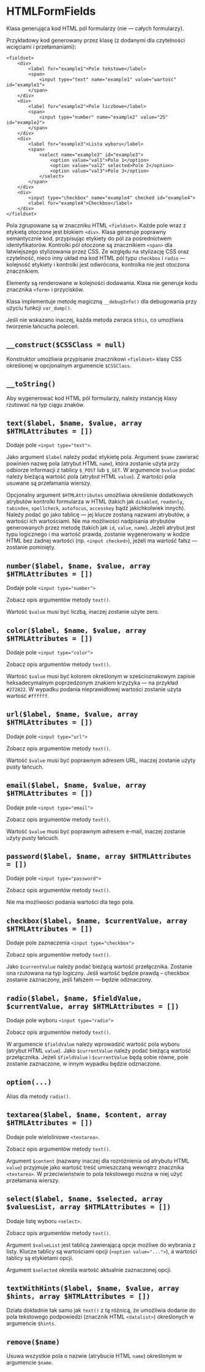 HTMLFormFields
===

Klasa generująca kod HTML pól formularzy (nie — całych formularzy).

Przykładowy kod generowany przez klasę (z dodanymi dla czytelności wcięciami i przełamaniami):

	<fieldset>
		<div>
			<label for="example1">Pole tekstowe</label>
			<span>
				<input type="text" name="example1" value="wartość" id="example1">
			</span>
		</div>
		<div>
			<label for="example2">Pole liczbowe</label>
			<span>
				<input type="number" name="example2" value="25" id="example2">
			</span>
		</div>
		<div>
			<label for="example3">Lista wyboru</label>
			<span>
				<select name="example3" id="example3">
					<option value="val1">Pole 1</option>
					<option value="val2" selected>Pole 2</option>
					<option value="val3">Pole 3</option>
				</select>
			</span>
		</div>
		<div>
			<input type="checkbox" name="example4" checked id="example4">
			<label for="example4">Checkbox</label>
		</div>
	</fieldset>

Pola zgrupowane są w znaczniku HTML `<fieldset>`. Każde pole wraz z etykietą otoczone jest blokiem `<div>`. Klasa generuje poprawny semantycznie kod, przypisując etykiety do pól za pośrednictwem identyfikatorów. Kontrolki pól otoczone są znacznikiem `<span>` dla łatwiejszego stylizowania przez CSS.
Ze względu na stylizację CSS oraz czytelność, nieco inny układ ma kod HTML pól typu `checkbox` i `radio` — kolejność etykiety i kontrolki jest odwrócona, kontrolka nie jest otoczona znacznikiem.

Elementy są renderowane w kolejności dodawania. Klasa nie generuje kodu znacznika `<form>` i przycisków.

Klasa implementuje metodę magiczną `__debugInfo()` dla debugowania przy użyciu funkcji `var_dump()`.

Jeśli nie wskazano inaczej, każda metoda zwraca `$this`, co umożliwia tworzenie łańcucha poleceń.

## `__construct($CSSClass = null)`

Konstruktor umożliwia przypisanie znacznikowi `<fieldset>` klasy CSS określonej w opcjonalnym argumencie `$CSSClass`.

## `__toString()`

Aby wygenerować kod HTML pól formularzy, należy instancję klasy rzutować na typ ciągu znaków.

## `text($label, $name, $value, array $HTMLAttributes = [])`

Dodaje pole `<input type="text">`.

Jako argument `$label` należy podać etykietę pola. Argument `$name` zawierać powinien nazwę pola (atrybut HTML `name`), która zostanie użyta przy odbiorze informacji z tablicy `$_POST` lub `$_GET`. W argumencie `$value` podać należy bieżącą wartość pola (atrybut HTML `value`). Z wartości pola usuwane są przełamania wierszy.

Opcjonalny argument `$HTMLAttributes` umożliwia określenie dodatkowych atrybutów kontrolki formularza w HTML (takich jak `disabled`, `readonly`, `tabindex`, `spellcheck`, `autofocus`, `accesskey` bądź jakichkolwiek innych). Należy podać go jako tablicę — jej klucze zostaną nazwami atrybutów, a wartości ich wartościami. Nie ma możliwości nadpisania atrybutów generowanych przez metodę (takich jak `id`, `value`, `name`).
Jeżeli atrybut jest typu logicznego i ma wartość prawda, zostanie wygenerowany w kodzie HTML bez żadnej wartości (np. `<input checked>`), jeżeli ma wartość fałsz — zostanie pominięty.

## `number($label, $name, $value, array $HTMLAttributes = [])`

Dodaje pole `<input type="number">`

Zobacz opis argumentów metody `text()`.

Wartość `$value` musi być liczbą, inaczej zostanie użyte zero.

## `color($label, $name, $value, array $HTMLAttributes = [])`

Dodaje pole `<input type="color">`

Zobacz opis argumentów metody `text()`.

Wartość `$value` musi być kolorem określonym w sześcioznakowym zapisie heksadecymalnym poprzedzonym znakiem krzyżyka — na przykład `#272822`. W wypadku podania nieprawidłowej wartości zostanie użyta wartość `#ffffff`.

## `url($label, $name, $value, array $HTMLAttributes = [])`

Dodaje pole `<input type="url">`

Zobacz opis argumentów metody `text()`.

Wartość `$value` musi być poprawnym adresem URL, inaczej zostanie użyty pusty łańcuch.

## `email($label, $name, $value, array $HTMLAttributes = [])`

Dodaje pole `<input type="email">`

Zobacz opis argumentów metody `text()`.

Wartość `$value` musi być poprawnym adresem e-mail, inaczej zostanie użyty pusty łańcuch.

## `password($label, $name, array $HTMLAttributes = [])`

Dodaje pole `<input type="password">`

Zobacz opis argumentów metody `text()`.

Nie ma możliwości podania wartości dla tego pola.

## `checkbox($label, $name, $currentValue, array $HTMLAttributes = [])`

Dodaje pole zaznaczenia `<input type="checkbox">`

Zobacz opis argumentów metody `text()`.

Jako `$currentValue` należy podać bieżącą wartość przełącznika. Zostanie ona rzutowana na typ logiczny. Jeśli wartość będzie prawdą – checkbox zostanie zaznaczony, jeśli fałszem — będzie odznaczony.

## `radio($label, $name, $fieldValue, $currentValue, array $HTMLAttributes = [])`

Dodaje pole wyboru `<input type="radio">`

Zobacz opis argumentów metody `text()`.

W argumencie `$fieldValue` należy wprowadzić wartość pola wyboru (atrybut HTML `value`). Jako `$currentValue` należy podać bieżącą wartość przełącznika. Jeżeli `$fieldValue` i `$currentValue` będą sobie równe, pole zostanie zaznaczone, w innym wypadku będzie odznaczone.

## `option(...)`

Alias dla metody `radio()`.

## `textarea($label, $name, $content, array $HTMLAttributes = [])`

Dodaje pole wieloliniowe `<textarea>`.

Zobacz opis argumentów metody `text()`.

Argument `$content` (nazwany inaczej dla rozróżnienia od atrybutu HTML `value`) przyjmuje jako wartość treść umieszczaną wewnątrz znacznika `<textarea>`. W przeciwieństwie to pola tekstowego można w niej użyć przełamania wierszy.

## `select($label, $name, $selected, array $valuesList, array $HTMLAttributes = [])`

Dodaje listę wyboru `<select>`.

Zobacz opis argumentów metody `text()`.

Argument `$valueList` jest tablicą zawierającą opcje możliwe do wybrania z listy. Klucze tablicy są wartościami opcji (`<option value="...">`), a wartości tablicy są etykietami opcji.

Argument `$selected` określa wartość aktualnie zaznaczonej opcji.

## `textWithHints($label, $name, $value, array $hints, array $HTMLAttributes = [])`

Działa dokładnie tak samo jak `text()` z tą różnicą, że umożliwia dodanie do pola tekstowego podpowiedzi (znacznik HTML `<datalist>`) określonych w argumencie `$hints`.

## `remove($name)`

Usuwa wszystkie pola o nazwie (atrybucie HTML `name`) określonym w argumencie `$name`.